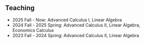 ## Teaching

* 2025 Fall - Now: Advanced Calculus I, Linear Algebra
* 2024 Fall - 2025 Spring: Advanced Calculus II, Linear Algebra, Economics Calculus
* 2023 Fall - 2024 Spring: Advanced Calculus II, Linear Algebra
